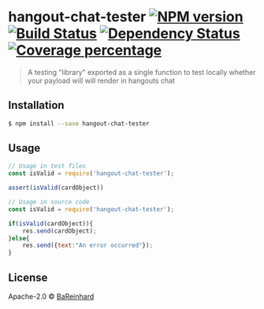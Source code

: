 # hangout-chat-tester [![NPM version][npm-image]][npm-url] [![Build Status][travis-image]][travis-url] [![Dependency Status][daviddm-image]][daviddm-url] [![Coverage percentage][coveralls-image]][coveralls-url]
> A testing &#34;library&#34; exported as a single function to test locally whether your payload will will render in hangouts chat

## Installation

```sh
$ npm install --save hangout-chat-tester
```

## Usage

```js
// Usage in test files
const isValid = require('hangout-chat-tester');

assert(isValid(cardObject))
```

```js
// Usage in source code
const isValid = require('hangout-chat-tester');

if(isValid(cardObject)){
    res.send(cardObject);
}else{
    res.send({text:"An error occurred"});
}

```
## License

Apache-2.0 © [BaReinhard](https://brettreinhard.com)


[npm-image]: https://badge.fury.io/js/hangout-chat-tester.svg
[npm-url]: https://npmjs.org/package/hangout-chat-tester
[travis-image]: https://travis-ci.org/BaReinhard/hangout-chat-tester.svg?branch=master
[travis-url]: https://travis-ci.org/BaReinhard/hangout-chat-tester
[daviddm-image]: https://david-dm.org/BaReinhard/hangout-chat-tester.svg?theme=shields.io
[daviddm-url]: https://david-dm.org/BaReinhard/hangout-chat-tester
[coveralls-image]: https://coveralls.io/repos/BaReinhard/hangout-chat-tester/badge.svg
[coveralls-url]: https://coveralls.io/r/BaReinhard/hangout-chat-tester
